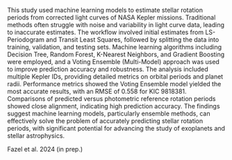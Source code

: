 
This study used machine learning models to estimate stellar rotation periods from corrected light curves of NASA Kepler missions. Traditional methods often struggle with noise and variability in light curve data, leading to inaccurate estimates. The workflow involved initial estimates from LS-Periodogram and Transit Least Squares, followed by splitting the data into training, validation, and testing sets. Machine learning algorithms including Decision Tree, Random Forest, K-Nearest Neighbors, and Gradient Boosting were employed, and a Voting Ensemble (Multi-Model) approach was used to improve prediction accuracy and robustness. The analysis included multiple Kepler IDs, providing detailed metrics on orbital periods and planet radii. Performance metrics showed the Voting Ensemble model yielded the most accurate results, with an RMSE of 0.558 for KIC 9818381. Comparisons of predicted versus photometric reference rotation periods showed close alignment, indicating high prediction accuracy. The findings suggest machine learning models, particularly ensemble methods, can effectively solve the problem of accurately predicting stellar rotation periods, with significant potential for advancing the study of exoplanets and stellar astrophysics.

Fazel et al. 2024 (in prep.)
